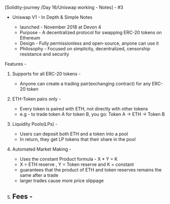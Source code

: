 
[Solidity-journey /Day 16/Uniswap working - Notes] -  #3

- Uniswap V1  - In Depth & Simple Notes

    - launched - November 2018 at Devon 4 
    - Purpose - A decentralized protocol for swapping ERC-20 tokens on Ethereum 
    - Design - Fully permissionless and open-source, anyone can use it
    - Philosophy - Focused on simplicity, decentralized, censorship resistance and security 


Features - 
1. Supports for all ERC-20 tokens - 
    - Anyone can create a trading pair(exchanging contract) for any ERC-20 token 

2. ETH-Token pairs only - 
    - Every token is paired with ETH, not directly with other tokens 
    - e.g - to trade token A for token B, you go: Token A -> ETH -> Token B

3. Liquidity Pools(LPs) - 
    - Users can deposit both ETH and a token into a pool 
    - In return, they get LP tokens that their share in the pool 

4. Automated Market Making - 
    - Uses the constant Product formula - X * Y = K 
    - X = ETH reserve , Y = Token reserve and K = constant 
    - guarantees that the product of ETH and token reserves remains the same after a trade 
    - larger trades cause more price slippage 

5. Fees - 
    - 
